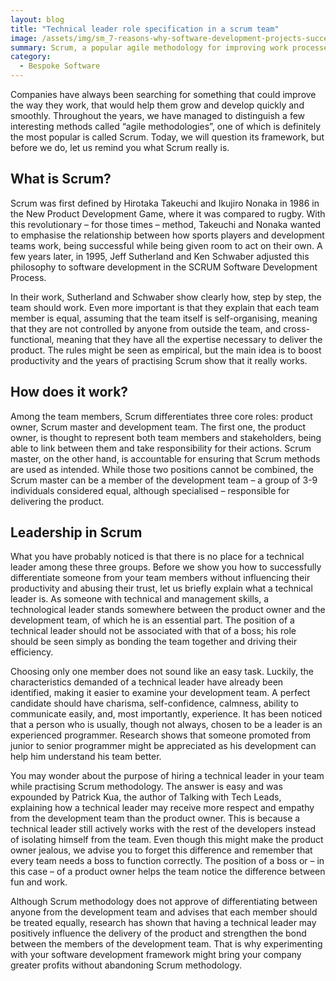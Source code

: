 ```yaml
---
layout: blog
title: "Technical leader role specification in a scrum team"
image: /assets/img/sm_7-reasons-why-software-development-projects-succeed-1.jpg
summary: Scrum, a popular agile methodology for improving work processes, emphasizes self-organizing, cross-functional teams without external control, enhancing productivity and team dynamics.
category:
  - Bespoke Software
---
```


Companies have always been searching for something that could improve the way they work, that would help them grow and develop quickly and smoothly. Throughout the years, we have managed to distinguish a few interesting methods called “agile methodologies”, one of which is definitely the most popular is called Scrum. Today, we will question its framework, but before we do, let us remind you what Scrum really is.
 
## What is Scrum?
Scrum was first defined by Hirotaka Takeuchi and Ikujiro Nonaka in 1986 in the New Product Development Game, where it was compared to rugby. With this revolutionary – for those times – method, Takeuchi and Nonaka wanted to emphasise the relationship between how sports players and development teams work, being successful while being given room to act on their own. A few years later, in 1995, Jeff Sutherland and Ken Schwaber adjusted this philosophy to software development in the SCRUM Software Development Process.

In their work, Sutherland and Schwaber show clearly how, step by step, the team should work. Even more important is that they explain that each team member is equal, assuming that the team itself is self-organising, meaning that they are not controlled by anyone from outside the team, and cross-functional, meaning that they have all the expertise necessary to deliver the product. The rules might be seen as empirical, but the main idea is to boost productivity and the years of practising Scrum show that it really works.
 
## How does it work?
Among the team members, Scrum differentiates three core roles: product owner, Scrum master and development team. The first one, the product owner, is thought to represent both team members and stakeholders, being able to link between them and take responsibility for their actions. Scrum master, on the other hand, is accountable for ensuring that Scrum methods are used as intended. While those two positions cannot be combined, the Scrum master can be a member of the development team – a group of 3-9 individuals considered equal, although specialised – responsible for delivering the product.
 
## Leadership in Scrum
What you have probably noticed is that there is no place for a technical leader among these three groups. Before we show you how to successfully differentiate someone from your team members without influencing their productivity and abusing their trust, let us briefly explain what a technical leader is. As someone with technical and management skills, a technological leader stands somewhere between the product owner and the development team, of which he is an essential part. The position of a technical leader should not be associated with that of a boss; his role should be seen simply as bonding the team together and driving their efficiency.

Choosing only one member does not sound like an easy task. Luckily, the characteristics demanded of a technical leader have already been identified, making it easier to examine your development team. A perfect candidate should have charisma, self-confidence, calmness, ability to communicate easily, and, most importantly, experience. It has been noticed that a person who is usually, though not always, chosen to be a leader is an experienced programmer. Research shows that someone promoted from junior to senior programmer might be appreciated as his development can help him understand his team better.

You may wonder about the purpose of hiring a technical leader in your team while practising Scrum methodology. The answer is easy and was expounded by Patrick Kua, the author of Talking with Tech Leads, explaining how a technical leader may receive more respect and empathy from the development team than the product owner. This is because a technical leader still actively works with the rest of the developers instead of isolating himself from the team. Even though this might make the product owner jealous, we advise you to forget this difference and remember that every team needs a boss to function correctly. The position of a boss or – in this case – of a product owner helps the team notice the difference between fun and work.

Although Scrum methodology does not approve of differentiating between anyone from the development team and advises that each member should be treated equally, research has shown that having a technical leader may positively influence the delivery of the product and strengthen the bond between the members of the development team. That is why experimenting with your software development framework might bring your company greater profits without abandoning Scrum methodology.

